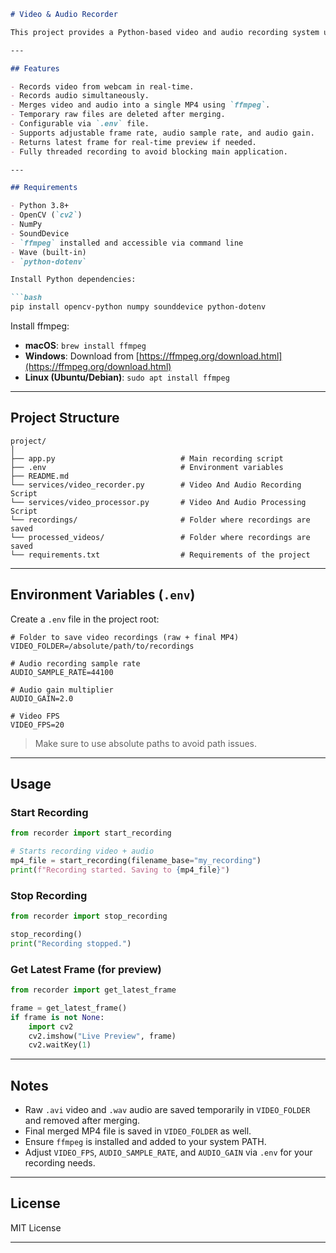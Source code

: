 ````markdown
# Video & Audio Recorder

This project provides a Python-based video and audio recording system using OpenCV and SoundDevice. It captures video from your webcam and audio from your microphone simultaneously, merges them into a single MP4 file, and saves it to a folder defined in a `.env` file.

---

## Features

- Records video from webcam in real-time.
- Records audio simultaneously.
- Merges video and audio into a single MP4 using `ffmpeg`.
- Temporary raw files are deleted after merging.
- Configurable via `.env` file.
- Supports adjustable frame rate, audio sample rate, and audio gain.
- Returns latest frame for real-time preview if needed.
- Fully threaded recording to avoid blocking main application.

---

## Requirements

- Python 3.8+
- OpenCV (`cv2`)
- NumPy
- SoundDevice
- `ffmpeg` installed and accessible via command line
- Wave (built-in)
- `python-dotenv`

Install Python dependencies:

```bash
pip install opencv-python numpy sounddevice python-dotenv
````

Install ffmpeg:

* **macOS**: `brew install ffmpeg`
* **Windows**: Download from [https://ffmpeg.org/download.html](https://ffmpeg.org/download.html)
* **Linux (Ubuntu/Debian)**: `sudo apt install ffmpeg`

---

## Project Structure

```
project/
│
├── app.py                            # Main recording script
├── .env                              # Environment variables
├── README.md
└── services/video_recorder.py        # Video And Audio Recording Script
└── services/video_processor.py       # Video And Audio Processing Script
└── recordings/                       # Folder where recordings are saved
└── processed_videos/                 # Folder where recordings are saved
└── requirements.txt                  # Requirements of the project
```

---

## Environment Variables (`.env`)

Create a `.env` file in the project root:

```dotenv
# Folder to save video recordings (raw + final MP4)
VIDEO_FOLDER=/absolute/path/to/recordings

# Audio recording sample rate
AUDIO_SAMPLE_RATE=44100

# Audio gain multiplier
AUDIO_GAIN=2.0

# Video FPS
VIDEO_FPS=20
```

> Make sure to use absolute paths to avoid path issues.

---

## Usage

### Start Recording

```python
from recorder import start_recording

# Starts recording video + audio
mp4_file = start_recording(filename_base="my_recording")
print(f"Recording started. Saving to {mp4_file}")
```

### Stop Recording

```python
from recorder import stop_recording

stop_recording()
print("Recording stopped.")
```

### Get Latest Frame (for preview)

```python
from recorder import get_latest_frame

frame = get_latest_frame()
if frame is not None:
    import cv2
    cv2.imshow("Live Preview", frame)
    cv2.waitKey(1)
```

---

## Notes

* Raw `.avi` video and `.wav` audio are saved temporarily in `VIDEO_FOLDER` and removed after merging.
* Final merged MP4 file is saved in `VIDEO_FOLDER` as well.
* Ensure `ffmpeg` is installed and added to your system PATH.
* Adjust `VIDEO_FPS`, `AUDIO_SAMPLE_RATE`, and `AUDIO_GAIN` via `.env` for your recording needs.

---

## License

MIT License

---

```